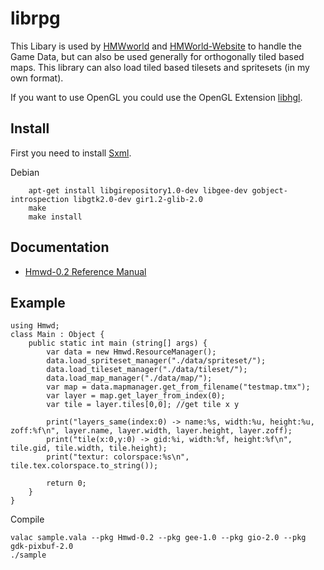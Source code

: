 librpg
=========

This Libary is used by [HMWworld](https://github.com/JumpLink/HMWorld) and [HMWorld-Website](https://github.com/JumpLink/HMWorld-Website) to handle the Game Data, but can also be used generally for orthogonally tiled based maps.
This library can also load tiled based tilesets and spritesets (in my own format).

If you want to use OpenGL you could use the OpenGL Extension [libhgl](https://github.com/JumpLink/libhgl).

Install
-------

First you need to install [Sxml](https://github.com/JumpLink/simple-xml-reader-vala).

Debian

        apt-get install libgirepository1.0-dev libgee-dev gobject-introspection libgtk2.0-dev gir1.2-glib-2.0
        make
        make install
        
Documentation
-------------

 * [Hmwd-0.2 Reference Manual](http://dl.dropbox.com/u/55722973/hmw/doc/Hmwd-0.2/index.htm)
        
Example
-------

```vala
using Hmwd;
class Main : Object {
	public static int main (string[] args) {
		var data = new Hmwd.ResourceManager();
		data.load_spriteset_manager("./data/spriteset/");
		data.load_tileset_manager("./data/tileset/");
		data.load_map_manager("./data/map/");
		var map = data.mapmanager.get_from_filename("testmap.tmx");
		var layer = map.get_layer_from_index(0);
		var tile = layer.tiles[0,0]; //get tile x y

		print("layers_same(index:0) -> name:%s, width:%u, height:%u, zoff:%f\n", layer.name, layer.width, layer.height, layer.zoff);
		print("tile(x:0,y:0) -> gid:%i, width:%f, height:%f\n", tile.gid, tile.width, tile.height);
		print("textur: colorspace:%s\n", tile.tex.colorspace.to_string());
		
		return 0;
	}
}
```

Compile

	valac sample.vala --pkg Hmwd-0.2 --pkg gee-1.0 --pkg gio-2.0 --pkg gdk-pixbuf-2.0
	./sample